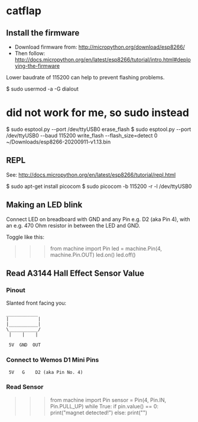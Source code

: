 # catflap

## Install the firmware

- Download firmware from: http://micropython.org/download/esp8266/
- Then follow: http://docs.micropython.org/en/latest/esp8266/tutorial/intro.html#deploying-the-firmware

Lower baudrate of 115200 can help to prevent flashing problems.

  $ sudo usermod -a -G dialout <user>
  # did not work for me, so sudo instead

  $ sudo esptool.py --port /dev/ttyUSB0 erase_flash
  $ sudo esptool.py --port /dev/ttyUSB0 --baud 115200 write_flash --flash_size=detect 0 ~/Downloads/esp8266-20200911-v1.13.bin

## REPL 

See: http://docs.micropython.org/en/latest/esp8266/tutorial/repl.html

  $ sudo apt-get install picocom
  $ sudo picocom -b 115200 -r -l /dev/ttyUSB0


## Making an LED blink

Connect LED on breadboard with GND and any Pin e.g. D2 (aka Pin 4), with an e.g. 470 Ohm resistor in between the LED and GND.

Toggle like this:

  >>> from machine import Pin
  >>> led = machine.Pin(4, machine.Pin.OUT)
  >>> led.on()
  >>> led.off()


## Read A3144 Hall Effect Sensor Value

### Pinout 

Slanted front facing you:

```
____________
|           |
|___________|
\___________/
 |    |    |

 5V  GND  OUT
```

### Connect to Wemos D1 Mini Pins

```
 5V   G    D2 (aka Pin No. 4)
```

### Read Sensor

  >>> from machine import Pin
  >>> sensor = Pin(4, Pin.IN, Pin.PULL_UP)
  >>> while True:
  >>>     if pin.value() == 0:
  >>>         print("magnet detected!")
  >>>     else:
  >>>         print("")
  >>> 

